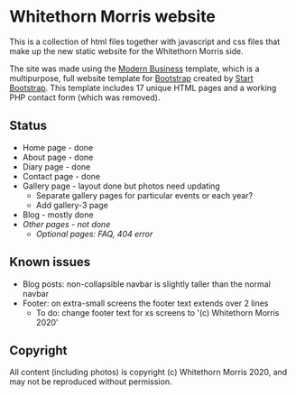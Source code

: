 # Whitethorn Morris website

This is a collection of html files together with javascript and css files that make up the new static website for the Whitethorn Morris side.

The site was made using the [Modern Business](http://startbootstrap.com/template-overviews/modern-business/) template, which is a multipurpose, full website template for [Bootstrap](http://getbootstrap.com/) created by [Start Bootstrap](http://startbootstrap.com/). This template includes 17 unique HTML pages and a working PHP contact form (which was removed).


## Status

* Home page - done
* About page - done
* Diary page - done
* Contact page - done
* Gallery page - layout done but photos need updating
    * Separate gallery pages for particular events or each year?
    * Add gallery-3 page
* Blog - mostly done
* _Other pages - not done_
    * _Optional pages: FAQ, 404 error_


## Known issues

* Blog posts: non-collapsible navbar is slightly taller than the normal navbar
* Footer: on extra-small screens the footer text extends over 2 lines
    * To do: change footer text for xs screens to '(c) Whitethorn Morris 2020'

## Copyright

All content (including photos) is copyright (c) Whitethorn Morris 2020, and may not be reproduced without permission.